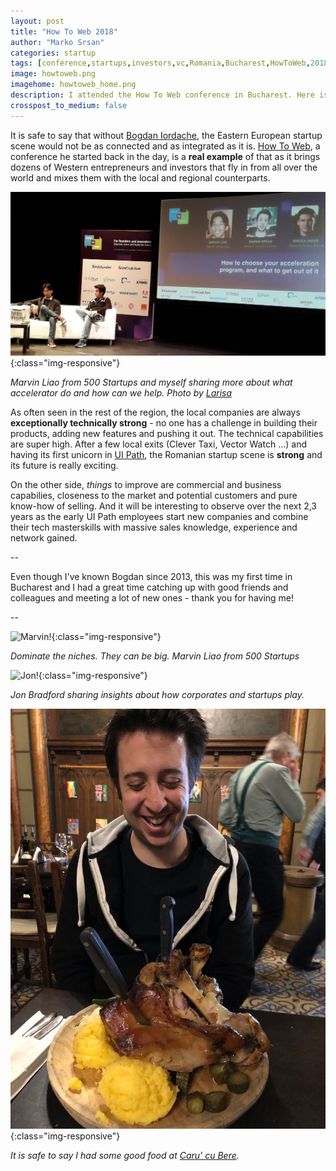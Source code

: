 ```yaml
---
layout: post
title: "How To Web 2018"
author: "Marko Srsan"
categories: startup
tags: [conference,startups,investors,vc,Romania,Bucharest,HowToWeb,2018]
image: howtoweb.png
imagehome: howtoweb_home.png
description: I attended the How To Web conference in Bucharest. Here is how it went.
crosspost_to_medium: false
---
```

It is safe to say that without [Bogdan Iordache](https://www.linkedin.com/in/bogdaniordache/), the Eastern European startup scene would not be as connected and as integrated as it is. [How To Web](https://www.howtoweb.co/), a conference he started back in the day, is a **real example** of that as it brings dozens of Western entrepreneurs and investors that fly in from all over the world and mixes them with the local and regional counterparts. 

![Stage!](../assets/img/howtoweb_stage.png){:class="img-responsive"}

*Marvin Liao from 500 Startups and myself sharing more about what accelerator do and how can we help. Photo by [Larisa](linkedin.com/in/larisa-ramona-spanoche-736089142)*

As often seen in the rest of the region, the local companies are always **exceptionally technically strong** - no one has a challenge in building their products, adding new features and pushing it out. The technical capabilities are super high. After a few local exits (Clever Taxi, Vector Watch ...) and having its first unicorn in [UI Path](https://www.uipath.com/), the Romanian startup scene is **strong** and its future is really exciting. 

On the other side, *things* to improve are commercial and business capabilies, closeness to the market and potential customers and pure know-how of selling. And it will be interesting to observe over the next 2,3 years as the early UI Path employees start new companies and combine their tech masterskills with massive sales knowledge, experience and network gained. 

--

Even though I've known Bogdan since 2013, this was my first time in Bucharest and I had a great time catching up with good friends and colleagues and meeting a lot of new ones - thank you for having me!

--

![Marvin!](../assets/img/howtoweb_marvin.png){:class="img-responsive"}

*Dominate the niches. They can be big. Marvin Liao from 500 Startups*

![Jon!](../assets/img/howtoweb_jon.png){:class="img-responsive"}

*Jon Bradford sharing insights about how corporates and startups play.*

![Food!](../assets/img/howtoweb_food.png){:class="img-responsive"}

*It is safe to say I had some good food at [Caru' cu Bere](https://foursquare.com/v/caru-cu-bere/4b66b091f964a52090272be3).*
